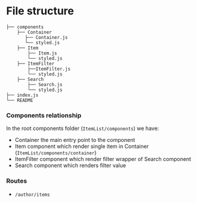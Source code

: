 # File structure
    ├── components
        ├── Container
           ├── Container.js
           └── styled.js
        ├── Item
            ├── Item.js
            └── styled.js
        ├── ItemFilter
            ├──ItemFilter.js
            └── styled.js
        ├── Search
            ├── Search.js
            └── styled.js
    ├── index.js
    └── README
    
### Components relationship
In the root components folder (`ItemList/components`) we have:
- Container the main entry point to the component
- Item component which render single item in Container (`ItemList/components/container`) 
- ItemFilter component which render filter wrapper of Search component
- Search component which renders filter value  

### Routes

- `/author/items`

